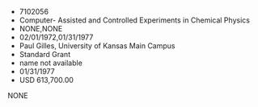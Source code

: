 * 7102056
* Computer- Assisted and Controlled Experiments in Chemical Physics
* NONE,NONE
* 02/01/1972,01/31/1977
* Paul Gilles, University of Kansas Main Campus
* Standard Grant
* name not available
* 01/31/1977
* USD 613,700.00

NONE